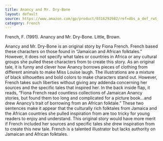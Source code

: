 ```yaml
---
title: Anancy and Mr. Dry-Bone
layout: default
source: https://www.amazon.com/gp/product/0316292982/ref=dbs_a_def_rwt_hsch_vapi_taft_p1_i4
category: French
---
```

French, F. (1991). Anancy and Mr. Dry-Bone. Little, Brown.

Anancy and Mr. Dry-Bone is an original story by Fiona French. French based these characters on those found in “Jamaican and African folktales.” However, it does not specify what tales or countries in Africa or any cultural groups she pulled these characters from to create this story. As an original tale, it is funny and clever how Anancy borrows pieces of clothing from different animals to make Miss Louise laugh. The illustrations are a mixture of black silhouettes and bold colors to make characters stand out. However, French takes such liberties without giving any addenda concerning her sources and the specific tales that inspired her. In the back inside flap, it reads, “Fiona French read countless collections of Jamaican Anancy stories, but found them too long and complicated for a picture book…and drew Anancy’s trait of borrowing from an African folktale.” These two sentences make it appear that the culturally rich folktales from Jamaica and the African countries she pulled inspiration from are too tricky for young readers to enjoy and understand. This original story would have more merit if French included her sources and specific tales she drew inspiration from to create this new tale. French is a talented illustrator but lacks authority on Jamaican and African folktales.
